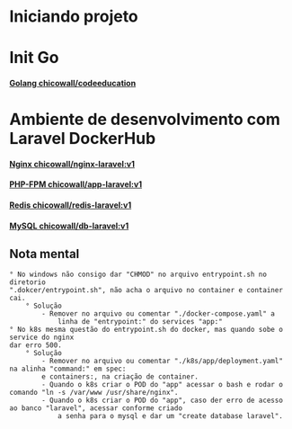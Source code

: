 
# Iniciando projeto

# Init Go
#### [Golang chicowall/codeeducation](https://cloud.docker.com/repository/docker/chicowall/codeeducation) 

# Ambiente de desenvolvimento com Laravel DockerHub
#### [Nginx chicowall/nginx-laravel:v1](https://cloud.docker.com/repository/docker/chicowall/nginx-laravel)
#### [PHP-FPM chicowall/app-laravel:v1](https://cloud.docker.com/repository/docker/chicowall/laravel)
#### [Redis chicowall/redis-laravel:v1](https://cloud.docker.com/repository/docker/chicowall/redis-laravel)
#### [MySQL chicowall/db-laravel:v1](https://cloud.docker.com/repository/docker/chicowall/db-laravel)

## Nota mental
    ° No windows não consigo dar "CHMOD" no arquivo entrypoint.sh no diretorio 
    ".dokcer/entrypoint.sh", não acha o arquivo no container e container cai.
        ° Solução
            - Remover no arquivo ou comentar "./docker-compose.yaml" a 
                linha de "entrypoint:" do services "app:"
    ° No k8s mesma questão do entrypoint.sh do docker, mas quando sobe o service do nginx
    dar erro 500.
        ° Solução
            - Remover no arquivo ou comentar "./k8s/app/deployment.yaml" na alinha "command:" em spec:
            e containers:, na criação de container.
            - Quando o k8s criar o POD do "app" acessar o bash e rodar o comando "ln -s /var/www /usr/share/nginx".
            - Quando o k8s criar o POD do "app", caso der erro de acesso ao banco "laravel", acessar conforme criado
                a senha para o mysql e dar um "create database laravel".
